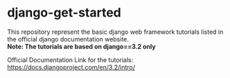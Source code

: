 # django-get-started
This repository represent the basic django web framework tutorials listed in the official django documentation website.
<br>
**Note: The tutorials are based on django==3.2 only**

Official Documentation Link for the tutorials: https://docs.djangoproject.com/en/3.2/intro/
